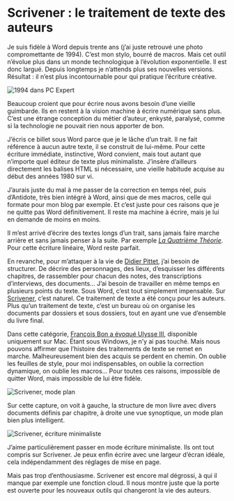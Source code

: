 # Scrivener : le traitement de texte des auteurs

Je suis fidèle à Word depuis trente ans (j’ai juste retrouvé une photo compromettante de 1994). C’est mon stylo, bourré de macros. Mais cet outil n’évolue plus dans un monde technologique à l’évolution exponentielle. Il est donc largué. Depuis longtemps je n’attends plus ses nouvelles versions. Résultat : il n’est plus incontournable pour qui pratique l’écriture créative.<span id="more-32990"></span>

![1994 dans PC Expert](https://tcrouzet.com/images_tc/2013/05/tc1994.jpg)

Beaucoup croient que pour écrire nous avons besoin d’une vieille guimbarde. Ils en restent à la vision machine à écrire numérique sans plus. C’est une étrange conception du métier d’auteur, enkysté, paralysé, comme si la technologie ne pouvait rien nous apporter de bon.

J’écris ce billet sous Word parce que je le lâche d’un trait. Il ne fait référence à aucun autre texte, il se construit de lui-même. Pour cette écriture immédiate, instinctive, Word convient, mais tout autant que n’importe quel éditeur de texte plus minimaliste. J’insère d’ailleurs directement les balises HTML si nécessaire, une vieille habitude acquise au début des années 1980 sur vi.

J’aurais juste du mal à me passer de la correction en temps réel, puis d’Antidote, très bien intégré à Word, ainsi que de mes macros, celle qui formate pour mon blog par exemple. Et c’est juste pour ces raisons que je ne quitte pas Word définitivement. Il reste ma machine à écrire, mais je lui en demande de moins en moins.

Il m’est arrivé d’écrire des textes longs d’un trait, sans jamais faire marche arrière et sans jamais penser à la suite. Par exemple [*La Quatrième Théorie*](https://tcrouzet.com/la-quatrieme-theorie/). Pour cette écriture linéaire, Word reste parfait.

En revanche, pour m’attaquer à la vie de [Didier Pittet](https://tcrouzet.com/tag/lhomme-qui-lave-les-mains/), j’ai besoin de structurer. De décrire des personnages, des lieux, d’esquisser les différents chapitres, de rassembler pour chacun des notes, des transcriptions d’interviews, des documents… J’ai besoin de travailler en même temps en plusieurs points du texte. Sous Word, c’est tout simplement impensable. Sur [Scrivener](http://www.literatureandlatte.com/scrivener.php), c’est naturel. Ce traitement de texte a été conçu pour les auteurs. Plus qu’un traitement de texte, c’est un bureau où on organise les documents par dossiers et sous dossiers, tout en ayant une vue d’ensemble du livre final.

Dans cette catégorie, [François Bon a évoqué Ulysse III](http://www.tierslivre.net/spip/spip.php?article3535), disponible uniquement sur Mac. Étant sous Windows, je n’y ai pas touché. Mais nous pouvons affirmer que l’histoire des traitements de texte se remet en marche. Malheureusement bien des acquis se perdent en chemin. On oublie les feuilles de style, pour moi indispensables, on oublie la correction dynamique, on oublie les macros… Pour toutes ces raisons, impossible de quitter Word, mais impossible de lui être fidèle.

![Scrivener, mode plan](https://tcrouzet.com/images_tc/2013/05/scrivener1.png)

Sur cette capture, on voit à gauche, la structure de mon livre avec divers documents définis par chapitre, à droite une vue synoptique, un mode plan bien plus intelligent.

![Scrivener, écriture minimaliste](https://tcrouzet.com/images_tc/2013/05/scrivener2.png)

J’aime particulièrement passer en mode écriture minimaliste. Ils ont tout compris sur Scrivener. Je peux enfin écrire avec une largeur d’écran idéale, cela indépendamment des réglages de mise en page.

Mais pas trop d’enthousiasme. Scrivener est encore mal dégrossi, à qui il manque par exemple une fonction cloud. Il nous montre juste que la porte est ouverte pour les nouveaux outils qui changeront la vie des auteurs.